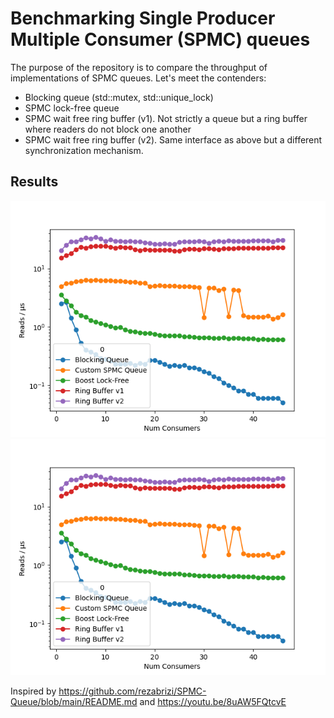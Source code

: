 # Benchmarking Single Producer Multiple Consumer (SPMC) queues

The purpose of the repository is to compare the throughput of implementations of
SPMC queues. Let's meet the contenders:

- Blocking queue (std::mutex, std::unique_lock)
- SPMC lock-free queue
- SPMC wait free ring buffer (v1). Not strictly a queue but a ring buffer where readers do not block one another
- SPMC wait free ring buffer (v2). Same interface as above but a different synchronization mechanism.

## Results

![Intel XEON Gold 5418Y](img/benchmark_intel.png)
![Apple M2](img/benchmark_intel.png)

Inspired by
https://github.com/rezabrizi/SPMC-Queue/blob/main/README.md
and
https://youtu.be/8uAW5FQtcvE
